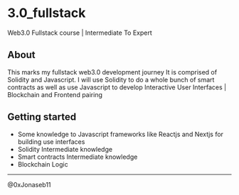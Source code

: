 # 3.0_fullstack

Web3.0 Fullstack course | Intermediate To Expert

## About

This marks my fullstack web3.0 development journey
It is comprised of Solidity and Javascript.
I will use Solidity to do a whole bunch of smart contracts as well as use Javascript to develop Interactive User Interfaces | Blockchain and Frontend pairing

## Getting started

- Some knowledge to Javascript frameworks like Reactjs and Nextjs for building use interfaces
- Solidity Intermediate knowledge
- Smart contracts Intermediate knowledge
- Blockchain Logic

-----------

@0xJonaseb11

